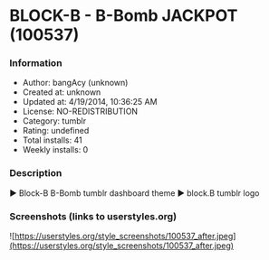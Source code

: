 # BLOCK-B - B-Bomb JACKPOT (100537)

### Information
- Author: bangAcy (unknown)
- Created at: unknown
- Updated at: 4/19/2014, 10:36:25 AM
- License: NO-REDISTRIBUTION
- Category: tumblr
- Rating: undefined
- Total installs: 41
- Weekly installs: 0


### Description
► Block-B B-Bomb tumblr dashboard theme 
► block.B tumblr logo


### Screenshots (links to userstyles.org)
![https://userstyles.org/style_screenshots/100537_after.jpeg](https://userstyles.org/style_screenshots/100537_after.jpeg)


